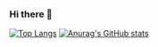 ### Hi there 👋



[![Top Langs](https://github-readme-stats.vercel.app/api/top-langs/?username=Libienz)](https://github.com/Libienz/github-readme-stats)
[![Anurag's GitHub stats](https://github-readme-stats.vercel.app/api?username=Libienz)](https://github.com/Libienz/github-readme-stats)




<!--
Here are some ideas to get you started:
**Libienz/Libienz** is a ✨ _special_ ✨ repository because its `README.md` (this file) appears on your GitHub profile.
- 🔭 I’m currently working on ... Ko
- 🌱 I’m currently learning ...
- 👯 I’m looking to collaborate on ...  
- 🤔 I’m looking for help with ...
- 💬 Ask me about ...  
- 📫 How to reach me: ...
- 😄 Pronouns: ...
- ⚡ Fun fact: ...
-->
